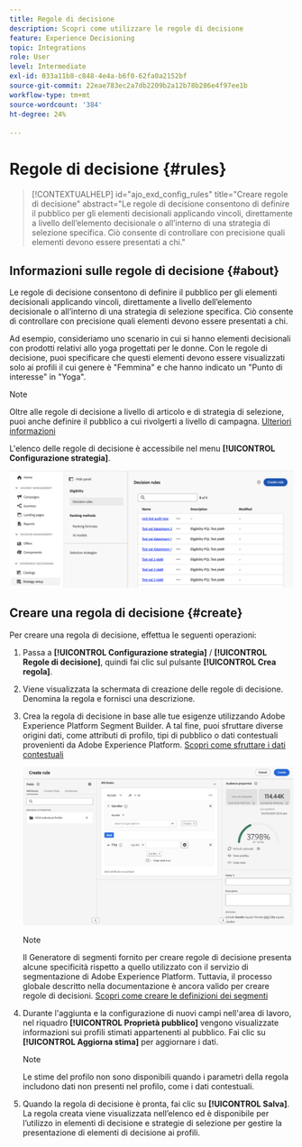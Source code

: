 ```yaml
---
title: Regole di decisione
description: Scopri come utilizzare le regole di decisione
feature: Experience Decisioning
topic: Integrations
role: User
level: Intermediate
exl-id: 033a11b8-c848-4e4a-b6f0-62fa0a2152bf
source-git-commit: 22eae783ec2a7db2209b2a12b78b286e4f97ee1b
workflow-type: tm+mt
source-wordcount: '384'
ht-degree: 24%

---
```


# Regole di decisione {#rules}

>[!CONTEXTUALHELP]
>id="ajo_exd_config_rules"
>title="Creare regole di decisione"
>abstract="Le regole di decisione consentono di definire il pubblico per gli elementi decisionali applicando vincoli, direttamente a livello dell’elemento decisionale o all’interno di una strategia di selezione specifica. Ciò consente di controllare con precisione quali elementi devono essere presentati a chi."

## Informazioni sulle regole di decisione {#about}

Le regole di decisione consentono di definire il pubblico per gli elementi decisionali applicando vincoli, direttamente a livello dell’elemento decisionale o all’interno di una strategia di selezione specifica. Ciò consente di controllare con precisione quali elementi devono essere presentati a chi.

Ad esempio, consideriamo uno scenario in cui si hanno elementi decisionali con prodotti relativi allo yoga progettati per le donne. Con le regole di decisione, puoi specificare che questi elementi devono essere visualizzati solo ai profili il cui genere è &quot;Femmina&quot; e che hanno indicato un &quot;Punto di interesse&quot; in &quot;Yoga&quot;.

>[!NOTE]
>
>Oltre alle regole di decisione a livello di articolo e di strategia di selezione, puoi anche definire il pubblico a cui rivolgerti a livello di campagna. [Ulteriori informazioni](../campaigns/create-campaign.md#audience)

L&#39;elenco delle regole di decisione è accessibile nel menu **[!UICONTROL Configurazione strategia]**.

![](assets/decision-rules-list.png)

## Creare una regola di decisione {#create}

Per creare una regola di decisione, effettua le seguenti operazioni:

1. Passa a **[!UICONTROL Configurazione strategia]** / **[!UICONTROL Regole di decisione]**, quindi fai clic sul pulsante **[!UICONTROL Crea regola]**.

1. Viene visualizzata la schermata di creazione delle regole di decisione. Denomina la regola e fornisci una descrizione.

1. Crea la regola di decisione in base alle tue esigenze utilizzando Adobe Experience Platform Segment Builder. A tal fine, puoi sfruttare diverse origini dati, come attributi di profilo, tipi di pubblico o dati contestuali provenienti da Adobe Experience Platform. [Scopri come sfruttare i dati contestuali](#context-data)

   ![](assets/decision-rules-build.png)

   >[!NOTE]
   >
   >Il Generatore di segmenti fornito per creare regole di decisione presenta alcune specificità rispetto a quello utilizzato con il servizio di segmentazione di Adobe Experience Platform.  Tuttavia, il processo globale descritto nella documentazione è ancora valido per creare regole di decisioni. [Scopri come creare le definizioni dei segmenti](../audience/creating-a-segment-definition.md)

1. Durante l&#39;aggiunta e la configurazione di nuovi campi nell&#39;area di lavoro, nel riquadro **[!UICONTROL Proprietà pubblico]** vengono visualizzate informazioni sui profili stimati appartenenti al pubblico. Fai clic su **[!UICONTROL Aggiorna stima]** per aggiornare i dati.

   >[!NOTE]
   >
   >Le stime del profilo non sono disponibili quando i parametri della regola includono dati non presenti nel profilo, come i dati contestuali.

1. Quando la regola di decisione è pronta, fai clic su **[!UICONTROL Salva]**. La regola creata viene visualizzata nell’elenco ed è disponibile per l’utilizzo in elementi di decisione e strategie di selezione per gestire la presentazione di elementi di decisione ai profili.

